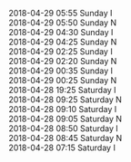 2018-04-29 05:55 Sunday  I  
2018-04-29 05:50 Sunday  N  
2018-04-29 04:30 Sunday  I  
2018-04-29 04:25 Sunday  N  
2018-04-29 02:25 Sunday  I  
2018-04-29 02:20 Sunday  N  
2018-04-29 00:35 Sunday  I  
2018-04-29 00:25 Sunday  N  
2018-04-28 19:25 Saturday  I  
2018-04-28 09:25 Saturday  N  
2018-04-28 09:10 Saturday  I  
2018-04-28 09:05 Saturday  N  
2018-04-28 08:50 Saturday  I  
2018-04-28 08:45 Saturday  N  
2018-04-28 07:15 Saturday  I  
